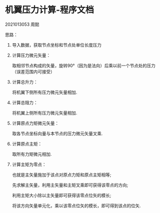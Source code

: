# 机翼压力计算-程序文档

2021013053 周懿

思路：

1. 导入数据，获取节点坐标和节点处单位长度压力

2. 计算压力微元矢量：

   取相邻节点构成的矢量，旋转90°（因为是法向）后乘以前一个节点处的压力（误差范围内可接受）

3. 计算总升力：

   将机翼下侧所有压力微元矢量相加.

4. 计算总阻力：

   将机翼上侧所有压力微元矢量相加.

5. 计算原点力矩微元矢量：

   取各节点坐标向量与本节点的压力微元矢量叉乘.

6. 计算原点主矩：

   取所有力矩微元相加.

7. 计算主矩为零点：

   也就是主矢量施加于该点对原点力矩和原点主矩相等;

   先求解主矢量，利用主矢量和主矩叉乘即可获得该零点的方向;

   利用主矩大小除以主矢量即可获得该零点位矢的模长;

   将该方向矢量单元化，乘以该零点位矢的模长，即可得到该点的位矢.

   